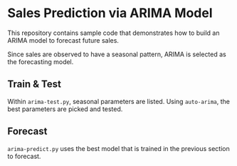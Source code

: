 # Sales Prediction via ARIMA Model

This repository contains sample code that demonstrates how to build an ARIMA model to forecast future sales.

Since sales are observed to have a seasonal pattern, ARIMA is selected as the forecasting model.


## Train & Test
Within `arima-test.py`, seasonal parameters are listed. Using `auto-arima`, the best parameters are picked and tested.

## Forecast
`arima-predict.py` uses the best model that is trained in the previous section to forecast.
